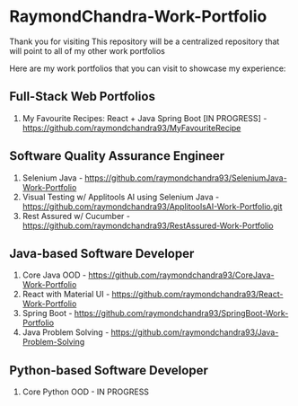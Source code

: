 # RaymondChandra-Work-Portfolio
Thank you for visiting
This repository will be a centralized repository that will point to all of my other work portfolios

Here are my work portfolios that you can visit to showcase my experience:

## Full-Stack Web Portfolios
1. My Favourite Recipes: React + Java Spring Boot [IN PROGRESS] - https://github.com/raymondchandra93/MyFavouriteRecipe

## Software Quality Assurance Engineer
1. Selenium Java - https://github.com/raymondchandra93/SeleniumJava-Work-Portfolio
3. Visual Testing w/ Applitools AI using Selenium Java - https://github.com/raymondchandra93/ApplitoolsAI-Work-Portfolio.git
4. Rest Assured w/ Cucumber - https://github.com/raymondchandra93/RestAssured-Work-Portfolio

## Java-based Software Developer
1. Core Java OOD - https://github.com/raymondchandra93/CoreJava-Work-Portfolio
2. React with Material UI - https://github.com/raymondchandra93/React-Work-Portfolio
3. Spring Boot - https://github.com/raymondchandra93/SpringBoot-Work-Portfolio
4. Java Problem Solving - https://github.com/raymondchandra93/Java-Problem-Solving

## Python-based Software Developer
1. Core Python OOD - IN PROGRESS
